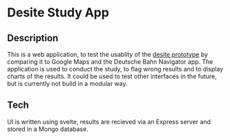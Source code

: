 # Desite Study App

## Description
This is a web application, to test the usablity of the [desite prototype](https://infovis-mannheim.de/apviad/projects/desite/) by comparing it to Google Maps and the Deutsche Bahn Navigator app. The application is used to conduct the study, to flag wrong results and to display charts of the results. It could be used to test other interfaces in the future, but is currently not build in a modular way.

## Tech
UI is written using svelte, results are recieved via an Express server and stored in a Mongo database.


